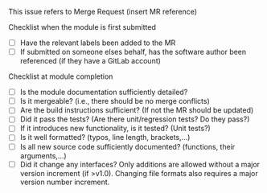 This issue refers to Merge Request (insert MR reference)

Checklist when the module is first submitted

- [ ] Have the relevant labels been added to the MR
- [ ] If submitted on someone elses behalf, has the software author been referenced (if they have a GitLab account) 

Checklist at module completion

- [ ] Is the module documentation sufficiently detailed?
- [ ] Is it mergeable? (i.e., there should be no merge conflicts)
- [ ] Are the build instructions sufficient? (If not the MR should be updated)
- [ ] Did it pass the tests? (Are there unit/regression tests? Do they pass?)
- [ ] If it introduces new functionality, is it tested? (Unit tests?)
- [ ] Is it well formatted? (typos, line length, brackets,...)
- [ ] Is all new source code sufficiently documented? (functions, their arguments,...)
- [ ] Did it change any interfaces? Only additions are allowed without a major version increment (if >v1.0). Changing file formats also requires a major version number increment.
